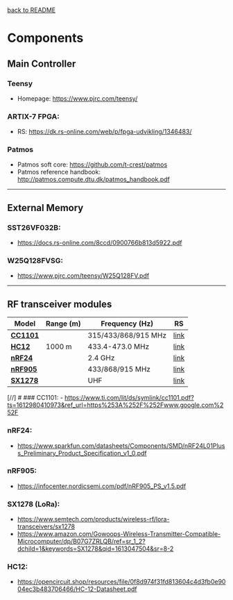 [back to README](../README.md)
# Components

## Main Controller

### Teensy
- Homepage: https://www.pjrc.com/teensy/

### ARTIX-7 FPGA:
- RS: https://dk.rs-online.com/web/p/fpga-udvikling/1346483/

### Patmos
- Patmos soft core: https://github.com/t-crest/patmos
- Patmos reference handbook: http://patmos.compute.dtu.dk/patmos_handbook.pdf

---

## External Memory
### SST26VF032B: 
* https://docs.rs-online.com/8ccd/0900766b813d5922.pdf
### W25Q128FVSG: 
* https://www.pjrc.com/teensy/W25Q128FV.pdf

---

## RF transceiver modules
| Model | Range (m) | Frequency (Hz) | RS |
|-------|-----------|----------------|----|
| **[CC1101](https://www.ti.com/lit/ds/symlink/cc1101.pdf?ts=1612980410973&ref_url=https%253A%252F%252Fwww.google.com%252F)** | | 315/433/868/915 MHz | [link](https://dk.rs-online.com/web/p/rf-ic-er/9212971/) |
| **[HC12](https://opencircuit.shop/resources/file/0f8d974f31fd813604c4d3fb0e9004ec3b483706466/HC-12-Datasheet.pdf)** | 1000 m | 433.4-473.0 MHz | [link]() | 
| **[nRF24](https://www.sparkfun.com/datasheets/Components/SMD/nRF24L01Pluss_Preliminary_Product_Specification_v1_0.pdf)** | | 2.4 GHz | [link]() |
| **[nRF905](https://infocenter.nordicsemi.com/pdf/nRF905_PS_v1.5.pdf)** | | 433/868/915 MHz | [link](https://dk.rs-online.com/web/p/rf-ic-er/8855794/) |
| **[SX1278](https://cdn-shop.adafruit.com/product-files/3179/sx1276_77_78_79.pdf)** | | UHF | [link]() |
[//] # ### CC1101: 
*-* https://www.ti.com/lit/ds/symlink/cc1101.pdf?ts=1612980410973&ref_url=https%253A%252F%252Fwww.google.com%252F
### nRF24: 
* https://www.sparkfun.com/datasheets/Components/SMD/nRF24L01Pluss_Preliminary_Product_Specification_v1_0.pdf
### nRF905: 
* https://infocenter.nordicsemi.com/pdf/nRF905_PS_v1.5.pdf
### SX1278 (LoRa):
* https://www.semtech.com/products/wireless-rf/lora-transceivers/sx1278
* https://www.amazon.com/Gowoops-Wireless-Transmitter-Compatible-Microcomputer/dp/B07G7ZRLQB/ref=sr_1_2?dchild=1&keywords=SX1278&qid=1613047504&sr=8-2
### HC12: 
* https://opencircuit.shop/resources/file/0f8d974f31fd813604c4d3fb0e9004ec3b483706466/HC-12-Datasheet.pdf

